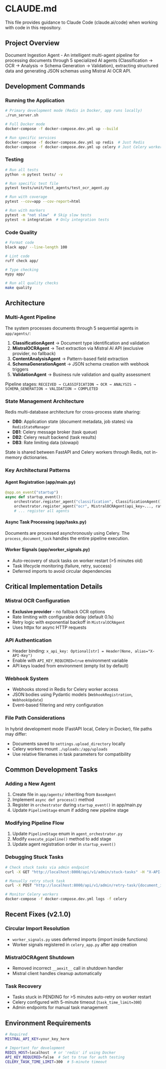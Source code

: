 # CLAUDE.md

This file provides guidance to Claude Code (claude.ai/code) when working with code in this repository.

## Project Overview

Document Ingestion Agent - An intelligent multi-agent pipeline for processing documents through 5 specialized AI agents (Classification → OCR → Analysis → Schema Generation → Validation), extracting structured data and generating JSON schemas using Mistral AI OCR API.

## Development Commands

### Running the Application

```bash
# Primary development mode (Redis in Docker, app runs locally)
./run_server.sh

# Full Docker mode
docker-compose -f docker-compose.dev.yml up --build

# Run specific services
docker-compose -f docker-compose.dev.yml up redis  # Just Redis
docker-compose -f docker-compose.dev.yml up celery # Just Celery worker
```

### Testing

```bash
# Run all tests
python -m pytest tests/ -v

# Run specific test file
pytest tests/unit/test_agents/test_ocr_agent.py

# Run with coverage
pytest --cov=app --cov-report=html

# Run with markers
pytest -m "not slow"  # Skip slow tests
pytest -m integration  # Only integration tests
```

### Code Quality

```bash
# Format code
black app/ --line-length 100

# Lint code  
ruff check app/

# Type checking
mypy app/

# Run all quality checks
make quality
```

## Architecture

### Multi-Agent Pipeline

The system processes documents through 5 sequential agents in `app/agents/`:

1. **ClassificationAgent** → Document type identification and validation
2. **MistralOCRAgent** → Text extraction via Mistral AI API (exclusive provider, no fallback)
3. **ContentAnalysisAgent** → Pattern-based field extraction
4. **SchemaGenerationAgent** → JSON schema creation with webhook triggers
5. **ValidationAgent** → Business rule validation and quality assessment

Pipeline stages: `RECEIVED → CLASSIFICATION → OCR → ANALYSIS → SCHEMA_GENERATION → VALIDATION → COMPLETED`

### State Management Architecture

Redis multi-database architecture for cross-process state sharing:

- **DB0**: Application state (document metadata, job states) via `RedisStateManager`
- **DB1**: Celery message broker (task queue)
- **DB2**: Celery result backend (task results)
- **DB3**: Rate limiting data (slowapi)

State is shared between FastAPI and Celery workers through Redis, not in-memory dictionaries.

### Key Architectural Patterns

#### Agent Registration (app/main.py)
```python
@app.on_event("startup")
async def startup_event():
    orchestrator.register_agent("classification", ClassificationAgent())
    orchestrator.register_agent("ocr", MistralOCRAgent(api_key=..., rate_limit_delay=...))
    # ... register all agents
```

#### Async Task Processing (app/tasks.py)
Documents are processed asynchronously using Celery. The `process_document_task` handles the entire pipeline execution.

#### Worker Signals (app/worker_signals.py)
- Auto-recovery of stuck tasks on worker restart (>5 minutes old)
- Task lifecycle monitoring (failure, retry, success)
- Deferred imports to avoid circular dependencies

## Critical Implementation Details

### Mistral OCR Configuration
- **Exclusive provider** - no fallback OCR options
- Rate limiting with configurable delay (default 0.1s)
- Retry logic with exponential backoff in `MistralOCRAgent`
- Uses httpx for async HTTP requests

### API Authentication
- Header binding: `x_api_key: Optional[str] = Header(None, alias="X-API-Key")`
- Enable with `API_KEY_REQUIRED=true` environment variable
- API keys loaded from environment (empty list by default)

### Webhook System
- Webhooks stored in Redis for Celery worker access
- JSON bodies using Pydantic models (`WebhookRegistration`, `WebhookUpdate`)
- Event-based filtering and retry configuration

### File Path Considerations
In hybrid development mode (FastAPI local, Celery in Docker), file paths may differ:
- Documents saved to `settings.upload_directory` locally
- Celery workers mount `./uploads:/app/uploads`
- Use relative filenames in task parameters for compatibility

## Common Development Tasks

### Adding a New Agent
1. Create file in `app/agents/` inheriting from `BaseAgent`
2. Implement `async def process()` method
3. Register in `orchestrator` during `startup_event()` in app/main.py
4. Update `PipelineStage` enum if adding new pipeline stage

### Modifying Pipeline Flow
1. Update `PipelineStage` enum in `agent_orchestrator.py`
2. Modify `execute_pipeline()` method to add stage
3. Update agent registration order in `startup_event()`

### Debugging Stuck Tasks
```bash
# Check stuck tasks via admin endpoint
curl -X GET "http://localhost:8000/api/v1/admin/stuck-tasks" -H "X-API-Key: ${API_KEY}"

# Manually retry stuck task
curl -X POST "http://localhost:8000/api/v1/admin/retry-task/{document_id}" -H "X-API-Key: ${API_KEY}"

# Monitor Celery workers
docker-compose -f docker-compose.dev.yml logs -f celery
```

## Recent Fixes (v2.1.0)

### Circular Import Resolution
- `worker_signals.py` uses deferred imports (import inside functions)
- Worker signals registered in `celery_app.py` after app creation

### MistralOCRAgent Shutdown
- Removed incorrect `__aexit__` call in shutdown handler
- Mistral client handles cleanup automatically

### Task Recovery
- Tasks stuck in PENDING for >5 minutes auto-retry on worker restart
- Celery configured with 5-minute timeout (`task_time_limit=300`)
- Admin endpoints for manual task management

## Environment Requirements

```bash
# Required
MISTRAL_API_KEY=your_key_here

# Important for development
REDIS_HOST=localhost  # or 'redis' if using Docker
API_KEY_REQUIRED=false  # Set to true for auth testing
CELERY_TASK_TIME_LIMIT=300  # 5-minute timeout
```